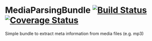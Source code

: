 # MediaParsingBundle [![Build Status](https://travis-ci.org/Stinger-Soft/MediaParsingBundle.svg?branch=master)](https://travis-ci.org/Stinger-Soft/MediaParsingBundle) [![Coverage Status](https://coveralls.io/repos/Stinger-Soft/MediaParsingBundle/badge.svg?branch=master)](https://coveralls.io/r/Stinger-Soft/MediaParsingBundle?branch=master)
Simple bundle to extract meta information from media files (e.g. mp3)
